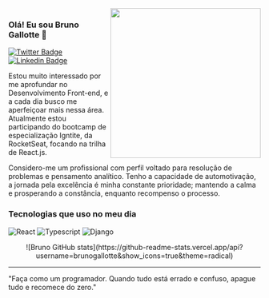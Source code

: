 <img align="right" src="https://github.com/josepholiveira/josepholiveira/blob/master/images/illustration.png" width="300"/>

### Olá! Eu sou Bruno Gallotte 👋

[![Twitter Badge](https://img.shields.io/badge/-@josepholiveirad-3333cc?style=flat-square&labelColor=3333cc&logo=twitter&logoColor=white&link=https://twitter.com/josepholiveirad)](https://twitter.com/josepholiveirad) 
[![Linkedin Badge]([https://img.shields.io/badge/-Joseph%20Oliveira-3333cc?style=flat-square&logo=Linkedin&logoColor=white&link=https://www.linkedin.com/in/josepholiveiraa/)](https://www.linkedin.com/in/josepholiveiraa/](https://www.linkedin.com/in/brunogallotte/))

Estou muito interessado por me aprofundar no Desenvolvimento Front-end, e a cada dia busco me aperfeiçoar mais nessa área. Atualmente estou participando do bootcamp de especialização Igntite, da RocketSeat, focando na trilha de React.js.

Considero-me um profissional com perfil voltado para resolução de problemas e pensamento analítico. Tenho a capacidade de automotivação, a jornada pela excelência é minha constante prioridade; mantendo a calma e prosperando a constância, enquanto recompenso o processo.

### Tecnologias que uso no meu dia
![React](https://img.shields.io/badge/React-20232A?style=for-the-badge&logo=react&logoColor=61DAFB)
![Typescript](https://img.shields.io/badge/TypeScript-007ACC?style=for-the-badge&logo=typescript&logoColor=white)
![Django](https://img.shields.io/badge/Django-092E20?style=for-the-badge&logo=django&logoColor=white)

<div align="center">
  ![Bruno GitHub stats](https://github-readme-stats.vercel.app/api?username=brunogallotte&show_icons=true&theme=radical)
</div>

<hr \>
"Faça como um programador. Quando tudo está errado e confuso, apague tudo e recomece do zero."
